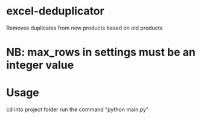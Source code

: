 # excel-deduplicator
Removes duplicates from new products based on old products

# NB: max_rows in settings must be an integer value

# Usage
cd into project folder
run the command "python main.py"